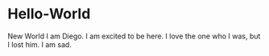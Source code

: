 # Hello-World
New World
I am Diego.
I am excited to be here.
I love the one who I was, but I lost him.
I am sad.
